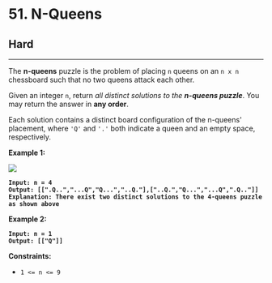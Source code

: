 # 51. N-Queens

## Hard

***

The **n-queens** puzzle is the problem of placing `n` queens on an `n x n` chessboard such that no two queens attack each other.

Given an integer `n`, return _all distinct solutions to the **n-queens puzzle**_. You may return the answer in **any order**.

Each solution contains a distinct board configuration of the n-queens' placement, where `'Q'` and `'.'` both indicate a queen and an empty space, respectively.

&#x20;

**Example 1:**

![](https://assets.leetcode.com/uploads/2020/11/13/queens.jpg)

<pre><code><strong>Input: n = 4
</strong><strong>Output: [[".Q..","...Q","Q...","..Q."],["..Q.","Q...","...Q",".Q.."]]
</strong><strong>Explanation: There exist two distinct solutions to the 4-queens puzzle as shown above
</strong></code></pre>

**Example 2:**

<pre><code><strong>Input: n = 1
</strong><strong>Output: [["Q"]]
</strong></code></pre>

&#x20;

**Constraints:**

* `1 <= n <= 9`
